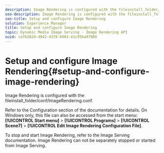 ```yaml
---
description: Image Rendering is configured with the fileinstall_folder/conf/ImageRendering.conf.
seo-description: Image Rendering is configured with the fileinstall_folder/conf/ImageRendering.conf.
seo-title: Setup and configure Image Rendering
solution: Experience Manager
title: Setup and configure Image Rendering
topic: Dynamic Media Image Serving - Image Rendering API
uuid: ce76282d-d942-4378-b083-41c95ba97980
---
```


# Setup and configure Image Rendering{#setup-and-configure-image-rendering}

Image Rendering is configured with the fileinstall_folder/conf/ImageRendering.conf.

Refer to the Configuration section of the documentation for details. On Windows only, this file can also be accessed from the start menu: **[!UICONTROL Start menu]** > **[!UICONTROL Programs]** > **[!UICONTROL Scene7]** > **[!UICONTROL Edit Image Rendering Configuration File]**.

To stop and start Image Rendering, refer to the Image Serving documentation. Image Rendering can not be separately stopped or started from Image Serving. 
